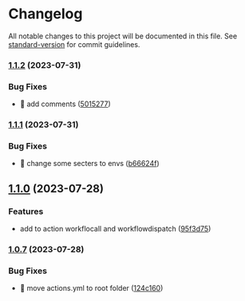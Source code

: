 # Changelog

All notable changes to this project will be documented in this file. See [standard-version](https://github.com/conventional-changelog/standard-version) for commit guidelines.

### [1.1.2](https://github.com/lumston/ci-action-yml-template/compare/v1.1.1...v1.1.2) (2023-07-31)


### Bug Fixes

* :bug: add comments ([5015277](https://github.com/lumston/ci-action-yml-template/commit/5015277d5604156ddf17a7f6537ae9d691052e91))

### [1.1.1](https://github.com/lumston/ci-action-yml-template/compare/v1.1.0...v1.1.1) (2023-07-31)


### Bug Fixes

* :bug: change some secters to envs ([b66624f](https://github.com/lumston/ci-action-yml-template/commit/b66624fb5f288ae9145e31bb122b5276100ee407))

## [1.1.0](https://github.com/lumston/ci-action-yml-template/compare/v1.0.7...v1.1.0) (2023-07-28)


### Features

* add to action workflocall and workflowdispatch ([95f3d75](https://github.com/lumston/ci-action-yml-template/commit/95f3d75f68599e9c990f3a2626d132ef7e2a5a05))

### [1.0.7](https://github.com/lumston/ci-action-yml-template/compare/v1.0.6...v1.0.7) (2023-07-28)


### Bug Fixes

* :bug: move actions.yml to root folder ([124c160](https://github.com/lumston/ci-action-yml-template/commit/124c160e507652c16805cffcdd6caffbdde0cd46))
